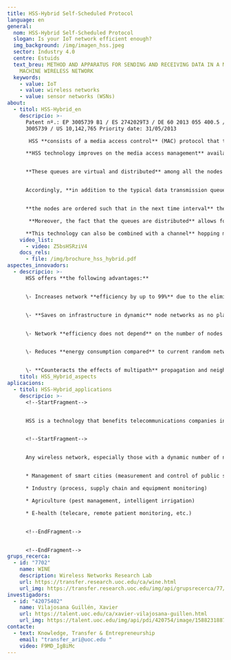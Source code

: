 ```yaml
---
title: HSS-Hybrid Self-Scheduled Protocol
language: en
general:
  nom: HSS-Hybrid Self-Scheduled Protocol
  slogan: Is your IoT network efficient enough?
  img_background: /img/imagen_hss.jpeg
  sector: Industry 4.0
  centre: Estuids
  text_breu: METHOD AND APPARATUS FOR SENDING AND RECEIVING DATA IN A MACHINE TO
    MACHINE WIRELESS NETWORK
  keywords:
    - value: IoT
    - value: wireless networks
    - value: sensor networks (WSNs)
about:
  - titol: HSS-Hybrid_en
    descripcio: >-
      Patent nº.: EP 3005739 B1 / ES 2742029T3 / DE 60 2013 055 400.5 / EP (GB)
      3005739 / US 10,142,765 Priority date: 31/05/2013

       HSS **consists of a media access control** (MAC) protocol that takes advantage of the benefits of wireless sensor networks (WSNs) and of radio-frequency identification (RFID) with a deterministic access of the TDMA (time-division multiple access) type with distributed queuing (DQ) and channel hopping (CH). 

      **HSS technology improves on the media access management** available with current protocols. Specifically, the communication system is based on time intervals with the incorporation of two queues for packet management: one for data transmission and the other to avoid collisions.


      **These queues are virtual and distributed** among all the nodes that form the network, that is, each node of the network knows the current size of the queues and its relative position in each one of them. 


      Accordingly, **in addition to the typical data transmission queue,** the nodes use the second queue to solve collision problems: 


      **the nodes are ordered such that in the next time interval** they will only solve the collisions of the first node in the queue, substantially reducing the number of collisions and, therefore, improving the efficiency of the system.

       **Moreover, the fact that the queues are distributed** allows for node mobility without having to support the additional costs of creating and distributing the planning of communications every time there is a change in the configuration of the network. 

      **This technology can also be combined with a channel** hopping mechanism to improve the robustness of the network in relation to the negative effects of multipath propagation and interferences, further improving energy efficiency.
    video_list:
      - video: Z5bsHSRziV4
    docs_rels:
      - file: /img/brochure_hss_hybrid.pdf
aspectes_innovadors:
  - descripcio: >-
      HSS offers **the following advantages:** 


      \- Increases network **efficiency by up to 99%** due to the elimination of data packet collisions by distributing nodes in a double queueing system 


      \- **Saves on infrastructure in dynamic** node networks as no planning mechanism is needed 


      \- Network **efficiency does not depend** on the number of nodes in the network


      \- Reduces **energy consumption compared** to current random network MAC protocols 


      \- **Counteracts the effects of multipath** propagation and neighbouring networks' interference thanks to its frequency hopping mechanism
    titol: HSS_Hybrid_aspects 
aplicacions:
  - titol: HSS-Hybrid_applications
    descripcio: >-
      <!--StartFragment-->


      HSS is a technology that benefits telecommunications companies in general, but particularly those devoted to the design of integrated circuits (ASIC) and wireless communication protocols. HSS is a reliable alternative to be used in low-power wide-area networks (LPWAN), which enable the so-called Internet of Things (IoT).


      <!--StartFragment-->


      Any wireless network, especially those with a dynamic number of nodes that generate bursty traffic. The final applications are: 


      * Management of smart cities (measurement and control of public services such as water, electricity, gas, etc.; public safety; environment; urban transport) Logistics and transport (fleet management, smart traffic management) 

      * Industry (process, supply chain and equipment monitoring) 

      * Agriculture (pest management, intelligent irrigation) 

      * E-health (telecare, remote patient monitoring, etc.)


      <!--EndFragment-->


      <!--EndFragment-->
grups_recerca:
  - id: "7702"
    name: WINE
    description: Wireless Networks Research Lab
    url: https://transfer.research.uoc.edu/ca/wine.html
    url_img: https://transfer.research.uoc.edu/img/api/grupsrecerca/77/image/1594216262171
investigadors:
  - id: "42075402"
    name: Vilajosana Guillén, Xavier
    url: https://talent.uoc.edu/ca/xavier-vilajosana-guillen.html
    url_img: https://talent.uoc.edu/img/api/pdi/420754/image/1588231887989
contacte:
  - text: Knowledge, Transfer & Entrepreneurship
    email: "transfer_ari@uoc.edu "
    video: F9MD_IgBiMc
---
```


